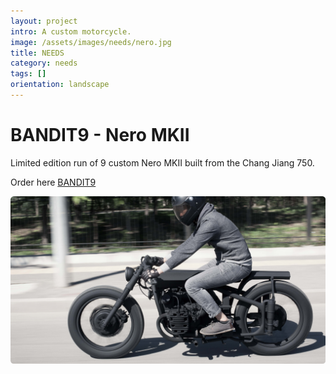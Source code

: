 ```yaml
---
layout: project
intro: A custom motorcycle.  
image: /assets/images/needs/nero.jpg
title: NEEDS
category: needs
tags: []
orientation: landscape
---
```


# BANDIT9 - Nero MKII

Limited edition run of 9 custom Nero MKII built from the Chang Jiang 750. 

Order here <a href="http://www.banditnine.com/fleet/nero-mkii/" target="_blank">BANDIT9</a>

![](/assets/images/needs/nero.jpg)

